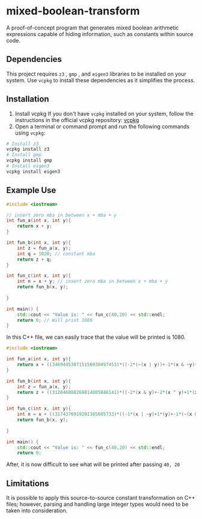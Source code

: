 
# mixed-boolean-transform
A proof-of-concept program that generates mixed boolean arithmetic expressions capable of hiding information, such as constants within source code.


## Dependencies 
This project requires `z3` , `gmp` , and `eigen3` libraries to be installed on your system. Use `vcpkg` to install these dependencies as it simplifies the process. 

## Installation  

1. Install vcpkg If you don't have `vcpkg` installed on your system, follow the instructions in the official vcpkg repository: [vcpkg](https://github.com/microsoft/vcpkg)
2.  Open a terminal or command prompt and run the following commands using `vcpkg`: 
  
```bash 
# Install z3 
vcpkg install z3 
# Install gmp 
vcpkg install gmp
# Install eigen3
vcpkg install eigen3
```
## Example Use
```cpp
#include <iostream>

// insert zero mba in between x + mba + y
int fun_a(int x, int y){
	return x + y;  
}

int fun_b(int x, int y){
	int z = fun_a(x, y);
	int q = 1020; // constant mba 
	return z + q; 
}

int fun_c(int x, int y){
	int n = x + y; // insert zero mba in between x + mba + y
	return fun_b(x, y); 
	
}

int main() {
	std::cout << "Value is: " << fun_c(40,20) << std::endl;  
	return 0; // Will print 1080
}
```
In this C++ file, we can easily trace that the value will be printed is 1080.

```cpp
#include <iostream>

int fun_a(int x, int y){
    return x + ((346944530715156030497453)*((-2*(~(x | y))+-1*(x & ~y)+1*(~y)+1*(~(x | y)))+(308924813101144738138186))+(285590800713089855787518))%2**79 + y;
}

int fun_b(int x, int y){
    int z = fun_a(x, y);
    return z + ((312646088269814805846141)*((-2*(x & y)+-2*(x ^ y)+1*(x | y)+1*(x | y))+(223327974010260293607636064))+(539947916355369829107996))%2**79; 
}

int fun_c(int x, int y){
    int n = x + ((3174376919201385605733)*((-1*(x | ~y)+1*(y)+-1*(~(x & y))+2*(~y))+(151660436265643080081342))+(589456583812029285273098))2**79 + y;
    return fun_b(x, y);
    
}

int main() {
    std::cout << "Value is: " << fun_c(40,20) << std::endl;  
    return 0;
```
After, it is now difficult to see what will be printed after passing `40, 20`

## Limitations
It is possible to apply this source-to-source constant transformation on C++ files; however, parsing and handling large integer types would need to be taken into consideration.




